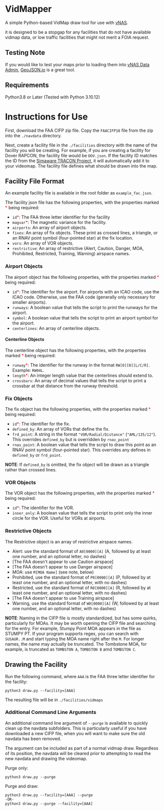 # VidMapper

A simple Python-based VidMap draw tool for use with [vNAS](https://virtualnas.net).

it is designed to be a stopgap for any facilities that do not have available vidmap data, or low traffic facilities that might not merit a FOIA request.

## Testing Note

If you would like to test your maps prior to loading them into [vNAS Data Admin](https://data-admin.virtualnas.net/login), [GeoJSON.io](https://geojson.io) is a great tool.

## Requirements

Python3.8 or Later (Tested with Python 3.10.12)

# Instructions for Use

First, download the FAA CIFP zip file. Copy the `FAACIFP18` file from the zip into the `./navdata` directory.

Next, create a facility file in the `./facilities` directory with the name of the facility you will be creating. For example, if you are creating a facility for Dover RAPCON, the facility file would be `DOV.json`. If the facility ID matches the ID from the [Simaware TRACON Project](https://github.com/vatsimnetwork/simaware-tracon-project/tree/main/Boundaries), it will automatically add it to your videomap. The facility file defines what should be drawn into the map.

## Facility File Format

An example facility file is available in the root folder as `example_fac.json`.

The facility json file has the following properties, with the properties marked <span style="color:#FF0000">\*</span> being required:

- `id`<span style="color:#FF0000">\*</span>: The FAA three letter identifier for the facility
- `magvar`<span style="color:#FF0000">\*</span>: The magnetic variance for the facility.
- `airports`: An array of airport objects.
- `fixes`: An array of fix objects. These print as crossed lines, a triangle, or an RNAV point symbol (four-pointed star) at the fix location.
- `vors`: An array of VOR objects.
- `restrictive`: An array of restrictive (Alert, Caution, Danger, MOA, Prohibited, Restricted, Training, Warning) airspace names.

### Airport Objects

The airport object has the following properties, with the properties marked <span style="color:#FF0000">\*</span> being required:

- `id`<span style="color:#FF0000">\*</span>: The identifier for the airport. For airports with an ICAO code, use the ICAO code. Otherwise, use the FAA code (generally only necessary for smaller airports).
- `runways`: A boolean value that tells the script to print the runways for the airport.
- `symbol`: A boolean value that tells the script to print an airport symbol for the airport.
- `centerlines`: An array of centerline objects.

#### Centerline Objects

The centerline object has the following properties, with the properties marked <span style="color:#FF0000">\*</span> being required:

- `runway`<span style="color:#FF0000">\*</span>: The identifier for the runway in the format `RW[0][0][L/C/R]`. Example: `RW04L`.
- `length`<span style="color:#FF0000">\*</span>: An integer length value that the centerlines should extend to.
- `crossbars`: An array of decimal values that tells the script to print a crossbar at that distance from the runway threshold.

### Fix Objects

The fix object has the following properties, with the properties marked <span style="color:#FF0000">\*</span> being required:

- `id`<span style="color:#FF0000">\*</span>: The identifier for the fix.
- `defined_by`: An array of VORs that define the fix.
- `frd_point`: A string in the format `"VOR/Radial/Distance"` (`"AML/135/12"`). This overrides `defined_by` but is overridden by `rnav_point`
- `rnav_point`: A boolean value that tells the script to draw this point as an RNAV point symbol (four-pointed star). This overrides any defines in `defined_by` or `frd_point`.

**NOTE**: If `defined_by` is omitted, the fix object will be drawn as a triangle rather than crossed lines.

### VOR Objects

The VOR object has the following properties, with the properties marked <span style="color:#FF0000">\*</span> being required:

- `id`<span style="color:#FF0000">\*</span>: The identifier for the VOR.
- `inner_only`: A boolean value that tells the script to print only the inner circle for the VOR. Useful for VORs at airports.

### Restrictive Objects

The Restrictive object is an array of restrictive airspace names.

- Alert: use the standard format of `A0[0000][A]` (A, followed by at least one number, and an optional letter, no dashes)
- [The FAA doesn't appear to use Caution airspace]
- [The FAA doesn't appear to use Danger airspace]
- MOA: use `M[MOA Name]` (see note, below)
- Prohibited, use the standard format of `P0[0000][A]` (P, followed by at least one number, and an optional letter, with no dashes)
- Restricted, use the standard format of `R0[0000][A]` (R, followed by at least one number, and an optional letter, with no dashes)
- [The FAA doesn't appear to use Training airspace]
- Warning, use the standard format of `W0[0000][A]` (W, followed by at least one number, and an optional letter, with no dashes)

**NOTE**: Naming in the CIFP file is mostly standardized, but has some quirks, particularly for MOAs. It may be worth opening the CIFP file and searching for the entry. For example, Stumpy Point MOA appears in the file as STUMPY PT. If your program supports regex, you can search with `SUSAUR..M` and start typing the MOA name right after the `M`. For longer names, the name may actually be truncated. The Tombstone MOA, for example, is truncated as `TOMBSTON A`, `TOMBSTON B` amd `TOMBSTON C`.

## Drawing the Facility

Run the following command, where `AAA` is the FAA three letter identifier for the facility:

```
python3 draw.py --facility=[AAA]
```

The resulting file will be in `./facilities/vidmaps`

### Additional Command Line Arguments

An additional command line argument of `--purge` is available to quickly clean up the navdata subfolders. This is particularly useful if you have downloaded a new CIFP file, when you will want to make sure the old navdata has been removed.

The argument can be included as part of a normal vidmap draw. Regardless of its position, the navdata will be cleared prior to attempting to read the new navdata and drawing the videomap.

Purge only:

```
python3 draw.py --purge
```

Purge and draw:

```
python3 draw.py --facility=[AAA] --purge
-OR-
python3 draw.py --purge --facility=[AAA]
```
